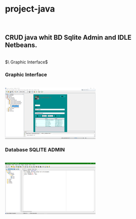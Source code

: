 # project-java
<br>
<h2 fill="#008080">CRUD java whit BD Sqlite Admin and IDLE Netbeans.</h2>
<br>
$\ Graphic Interface$
<h3 color[rgb]{1,0,1}>Graphic Interface</h3> 
<br>
<img alt="Graphic Interfaz project" src="src/system_employees/means/interfaz.png" width="300" >
<br>
<h3 color="RED">Database SQLITE ADMIN</h3>
<br>
<img alt="database employees" src="src/system_employees/means/bd.png" width="300" >
<br>
